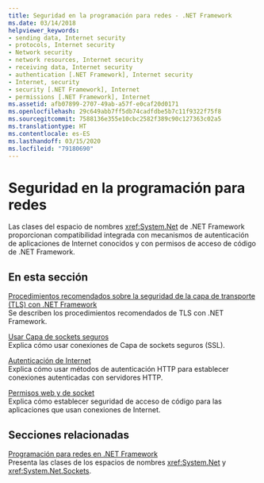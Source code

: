 ```yaml
---
title: Seguridad en la programación para redes - .NET Framework
ms.date: 03/14/2018
helpviewer_keywords:
- sending data, Internet security
- protocols, Internet security
- Network security
- network resources, Internet security
- receiving data, Internet security
- authentication [.NET Framework], Internet security
- Internet, security
- security [.NET Framework], Internet
- permissions [.NET Framework], Internet
ms.assetid: afb07899-2707-49ab-a57f-e0caf20d0171
ms.openlocfilehash: 29c649abb7ff5db74cadfdbe5b7c11f9322f75f8
ms.sourcegitcommit: 7588136e355e10cbc2582f389c90c127363c02a5
ms.translationtype: HT
ms.contentlocale: es-ES
ms.lasthandoff: 03/15/2020
ms.locfileid: "79180690"
---
```

# <a name="security-in-network-programming"></a>Seguridad en la programación para redes

Las clases del espacio de nombres <xref:System.Net> de .NET Framework proporcionan compatibilidad integrada con mecanismos de autenticación de aplicaciones de Internet conocidos y con permisos de acceso de código de .NET Framework.  
  
## <a name="in-this-section"></a>En esta sección

[Procedimientos recomendados sobre la seguridad de la capa de transporte (TLS) con .NET Framework](tls.md)  
Se describen los procedimientos recomendados de TLS con .NET Framework.

[Usar Capa de sockets seguros](using-secure-sockets-layer.md)  
Explica cómo usar conexiones de Capa de sockets seguros (SSL).  
  
[Autenticación de Internet](internet-authentication.md)  
Explica cómo usar métodos de autenticación HTTP para establecer conexiones autenticadas con servidores HTTP.  
  
[Permisos web y de socket](web-and-socket-permissions.md)  
Explica cómo establecer seguridad de acceso de código para las aplicaciones que usan conexiones de Internet.  
  
## <a name="related-sections"></a>Secciones relacionadas

[Programación para redes en .NET Framework](index.md)  
Presenta las clases de los espacios de nombres <xref:System.Net> y <xref:System.Net.Sockets>.
